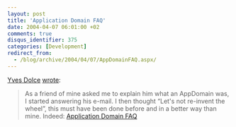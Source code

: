 ```yaml
---
layout: post
title: 'Application Domain FAQ'
date: 2004-04-07 06:01:00 +02
comments: true
disqus_identifier: 375
categories: [Development]
redirect_from:
  - /blog/archive/2004/04/07/AppDomainFAQ.aspx/
---
```


[Yves Dolce](http://weblogs.asp.net/yvesdolc/) [wrote](http://weblogs.asp.net/yvesdolc/archive/2004/04/06/108595.aspx):

> As a friend of mine asked me to explain him what an AppDomain was, I started answering his e-mail. I then thought “Let's not re-invent the wheel”, this must have been done before and in a better way than mine. Indeed: [Application Domain FAQ](http://www.gotdotnet.com/team/clr/AppdomainFAQ.aspx)

